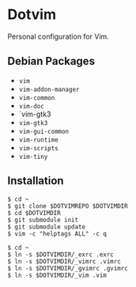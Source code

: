 # Dotvim

Personal configuration for Vim.

## Debian Packages

* `vim`
* `vim-addon-manager`
* `vim-common`
* `vim-doc`
* `vim-gtk3
* `vim-gtk3`
* `vim-gui-common`
* `vim-runtime`
* `vim-scripts`
* `vim-tiny`

## Installation

    $ cd ~
    $ git clone $DOTVIMREPO $DOTVIMDIR
    $ cd $DOTVIMDIR
    $ git submodule init
    $ git submodule update
    $ vim -c "helptags ALL" -c q

    $ cd ~
    $ ln -s $DOTVIMDIR/_exrc .exrc
    $ ln -s $DOTVIMDIR/_vimrc .vimrc
    $ ln -s $DOTVIMDIR/_gvimrc .gvimrc
    $ ln -s $DOTVIMDIR/_vim .vim
